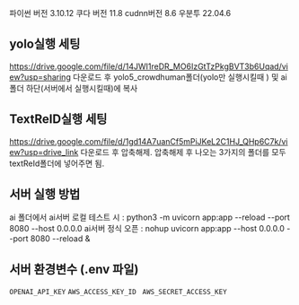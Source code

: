 파이썬 버전 3.10.12
쿠다 버전 11.8
cudnn버전 8.6
우분투 22.04.6


## yolo실행 세팅
https://drive.google.com/file/d/14JWI1reDR_MO6IzGtTzPkgBVT3b6Uqad/view?usp=sharing
다운로드 후 yolo5_crowdhuman폴더(yolo만 실행시킬때 ) 및 ai폴더 하단(서버에서 실행시킬때)에 복사

## TextReID실행 세팅
https://drive.google.com/file/d/1gd14A7uanCf5mPiJKeL2C1HJ_QHp6C7k/view?usp=drive_link
다운로드 후 압축해제.
압축해제 후 나오는 3가지의 폴더를 모두 textReId폴더에 넣어주면 됨.

## 서버 실행 방법 
ai 폴더에서
ai서버 로컬 테스트 시 : python3 -m uvicorn app:app --reload --port 8080 --host 0.0.0.0
ai서버 정식 오픈 : nohup uvicorn app:app --host 0.0.0.0 --port 8080 --reload &

## 서버 환경변수 (.env 파일)
`OPENAI_API_KEY`
`AWS_ACCESS_KEY_ID `
`AWS_SECRET_ACCESS_KEY `

